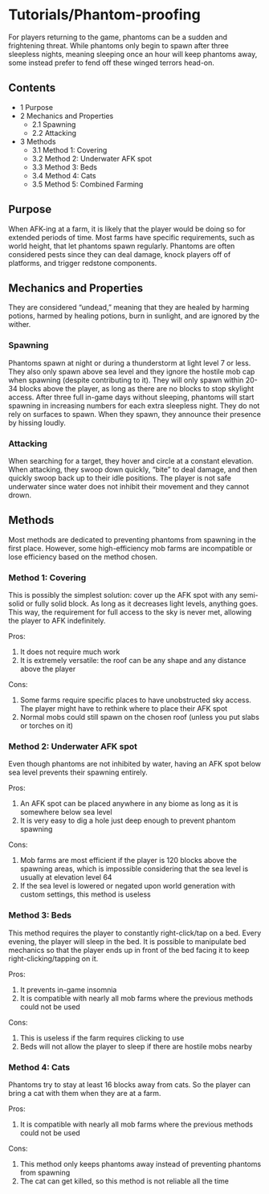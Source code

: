 # Tutorials/Phantom-proofing
For players returning to the game, phantoms can be a sudden and frightening threat. While phantoms only begin to spawn after three sleepless nights, meaning sleeping once an hour will keep phantoms away, some instead prefer to fend off these winged terrors head-on.

## Contents
- 1 Purpose
- 2 Mechanics and Properties
	- 2.1 Spawning
	- 2.2 Attacking
- 3 Methods
	- 3.1 Method 1: Covering
	- 3.2 Method 2: Underwater AFK spot
	- 3.3 Method 3: Beds
	- 3.4 Method 4: Cats
	- 3.5 Method 5: Combined Farming

## Purpose
When AFK-ing at a farm, it is likely that the player would be doing so for extended periods of time. Most farms have specific requirements, such as world height, that let phantoms spawn regularly. Phantoms are often considered pests since they can deal damage, knock players off of platforms, and trigger redstone components.

## Mechanics and Properties
They are considered “undead,” meaning that they are healed by harming potions, harmed by healing potions, burn in sunlight, and are ignored by the wither.

### Spawning
Phantoms spawn at night or during a thunderstorm at light level 7 or less. They also only spawn above sea level and they ignore the hostile mob cap when spawning (despite contributing to it). They will only spawn within 20-34 blocks above the player, as long as there are no blocks to stop skylight access. After three full in-game days without sleeping, phantoms will start spawning in increasing numbers for each extra sleepless night. They do not rely on surfaces to spawn. When they spawn, they announce their presence by hissing loudly.

### Attacking
When searching for a target, they hover and circle at a constant elevation. When attacking, they swoop down quickly, “bite” to deal damage, and then quickly swoop back up to their idle positions. The player is not safe underwater since water does not inhibit their movement and they cannot drown.

## Methods
Most methods are dedicated to preventing phantoms from spawning in the first place. However, some high-efficiency mob farms are incompatible or lose efficiency based on the method chosen.

### Method 1: Covering
This is possibly the simplest solution: cover up the AFK spot with any semi-solid or fully solid block. As long as it decreases light levels, anything goes. This way, the requirement for full access to the sky is never met, allowing the player to AFK indefinitely.

Pros:

1. It does not require much work
2. It is extremely versatile: the roof can be any shape and any distance above the player

Cons:

1. Some farms require specific places to have unobstructed sky access. The player might have to rethink where to place their AFK spot
2. Normal mobs could still spawn on the chosen roof (unless you put slabs or torches on it)

### Method 2: Underwater AFK spot
Even though phantoms are not inhibited by water, having an AFK spot below sea level prevents their spawning entirely.

Pros:

1. An AFK spot can be placed anywhere in any biome as long as it is somewhere below sea level
2. It is very easy to dig a hole just deep enough to prevent phantom spawning

Cons:

1. Mob farms are most efficient if the player is 120 blocks above the spawning areas, which is impossible considering that the sea level is usually at elevation level 64
2. If the sea level is lowered or negated upon world generation with custom settings, this method is useless

### Method 3: Beds
This method requires the player to constantly right-click/tap on a bed. Every evening, the player will sleep in the bed. It is possible to manipulate bed mechanics so that the player ends up in front of the bed facing it to keep right-clicking/tapping on it.

Pros:

1. It prevents in-game insomnia
2. It is compatible with nearly all mob farms where the previous methods could not be used

Cons:

1. This is useless if the farm requires clicking to use
2. Beds will not allow the player to sleep if there are hostile mobs nearby

### Method 4: Cats
Phantoms try to stay at least 16 blocks away from cats. So the player can bring a cat with them when they are at a farm.

Pros:

1. It is compatible with nearly all mob farms where the previous methods could not be used

Cons:

1. This method only keeps phantoms away instead of preventing phantoms from spawning
2. The cat can get killed, so this method is not reliable all the time

